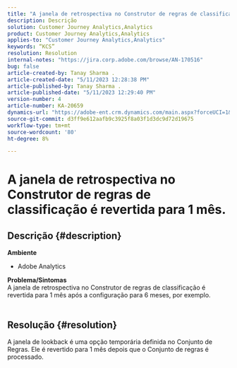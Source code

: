 ```yaml
---
title: "A janela de retrospectiva no Construtor de regras de classificação é revertida para 1 mês."
description: Descrição
solution: Customer Journey Analytics,Analytics
product: Customer Journey Analytics,Analytics
applies-to: "Customer Journey Analytics,Analytics"
keywords: “KCS”
resolution: Resolution
internal-notes: "https://jira.corp.adobe.com/browse/AN-170516"
bug: false
article-created-by: Tanay Sharma .
article-created-date: "5/11/2023 12:28:38 PM"
article-published-by: Tanay Sharma .
article-published-date: "5/11/2023 12:29:40 PM"
version-number: 4
article-number: KA-20659
dynamics-url: "https://adobe-ent.crm.dynamics.com/main.aspx?forceUCI=1&pagetype=entityrecord&etn=knowledgearticle&id=37b76156-f7ef-ed11-8849-6045bd006079"
source-git-commit: d3ff9e612aafb9c3925f8a03f1d3dc9d72d19675
workflow-type: tm+mt
source-wordcount: '80'
ht-degree: 8%

---
```


# A janela de retrospectiva no Construtor de regras de classificação é revertida para 1 mês.

## Descrição {#description}

<b>Ambiente</b>
- Adobe Analytics

<b>Problema/Sintomas</b><br>A janela de retrospectiva no Construtor de regras de classificação é revertida para 1 mês após a configuração para 6 meses, por exemplo.
<br> 

## Resolução {#resolution}


A janela de lookback é uma opção temporária definida no Conjunto de Regras. Ele é revertido para 1 mês depois que o Conjunto de regras é processado.
